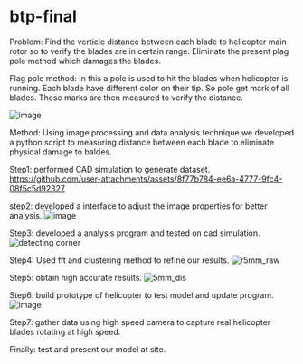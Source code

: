 # btp-final
Problem: Find the verticle distance between each blade to helicopter main rotor so to verify the blades are in certain range. Eliminate the present plag pole method which damages the blades.

Flag pole method: In this a pole is used to hit the blades when helicopter is running. Each blade have different color on their tip. So pole get mark of all blades. These marks are then measured to verify the distance. 

![image](https://github.com/user-attachments/assets/4fe1d9a4-30a1-496c-ba19-6992b6de2463)

Method: Using image processing and data analysis technique we developed a python script to measuring distance between each blade to eliminate physical damage to baldes. 


Step1: performed CAD simulation to generate dataset.
https://github.com/user-attachments/assets/8f77b784-ee6a-4777-9fc4-08f5c5d92327


step2: developed a interface to adjust the image properties for better analysis.
![image](https://github.com/user-attachments/assets/d5b14afb-846f-46f7-8422-24d42121ab8a)

Step3: developed a analysis program and tested on cad simulation.
![detecting corner](https://github.com/rahulsaini21/btp-final/assets/97657676/d8472c80-ebf2-4f58-b5f3-c52b6ec4035b)

Step4: Used fft and clustering method to refine our results.
![r5mm_raw](https://github.com/rahulsaini21/btp-final/assets/97657676/eb10b397-3fab-4270-8396-89885e51dff0)


Step5: obtain high accurate results.
![5mm_dis](https://github.com/rahulsaini21/btp-final/assets/97657676/a88ffba8-36b3-4e9c-9b64-8bb831cc8fc1)

Step6: build prototype of helicopter to test model and update program.
![image](https://github.com/rahulsaini21/btp-final/assets/97657676/7dad01a7-324b-48c4-ba28-22f083e134e1)

Step7: gather data using high speed camera to capture real helicopter blades rotating at high speed. 



Finally: test and present our model at site. 




